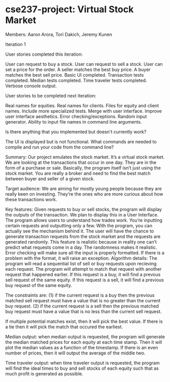 # cse237-project: Virtual Stock Market
Members: Aaron Arora, Tori Dakich, Jeremy Kunen

Iteration 1

User stories completed this iteration:

User can request to buy a stock.
User can request to sell a stock.
User can set a price for the order.
A seller matches the best buy price.
A buyer matches the best sell price.
Basic UI completed.
Transaction tests completed.
Median tests completed.
Time traveler tests completed.
Verbose console output.

User stories to be completed next iteration:

Real names for equities.
Real names for clients.
Files for equity and client names.
Include more specialized tests.
Merge with user interface.
Improve user interface aesthetics.
Error checking/exceptions.
Random input generator.
Ability to input file names in command line arguments.

Is there anything that you implemented but doesn't currently work?

The UI is displayed but is not functional.
What commands are needed to compile and run your code from the command line?


Summary:
Our project emulates the stock market. It’s a virtual stock market. We are looking at the transactions that occur in one day. They are in the form of a purchase or sale. Basically, the program itself isn’t just using the stock market. You are really a broker and need to find the best match between buyer and seller of a given stock.

Target audience:
We are aiming for mostly young people because they are really keen on investing. They’re the ones who are more curious about how these transactions work.

Key features: 
Given requests to buy or sell stocks, the program will display the outputs of the transaction. We plan to display this in a User Interface. The program allows users to understand how trades work. You’re inputting certain requests and outputting only a few. With the program, you can actually see the mechanism behind it. The user will have the chance to generate transaction requests from the stock market and the requests are generated randomly. This feature is realistic because in reality one can’t predict what requests come in a day. The randomness makes it realistic. Error checking will make sure all the input is properly formatted. If there is a problem with the format, it will raise an exception. 
Algorithm details: The program will read a sequential list of sell or buy requests upon recieving each request. The program will attempt to match that request with another request that happened earlier. If this request is a buy, it will find a prevous sell request of the same equity. If this request is a sell, it will find a previous buy request of the same equity.

 The constraints are:
(1) if the current request is a buy then the previous matched sell request must have a value that is no greater than the current buy request.
(2) if the current request is a sell then the previous matched buy request must have a value that is no less than the current sell request.

If multiple potential matches exist, then it will pick the best value.
If there is a tie then it will pick the match that occured the earliest.

Median output: when median output is requested, the program will generate the median matched prices for each equity at each time stamp. Then it will plot the median values as a function of the timestamp. If there is an even number of prices, then it will output the average of the middle two.

Time traveler output: when time traveler output is requested, the program will find the ideal times to buy and sell stocks of each equity such that as much profit is generated as possible.

